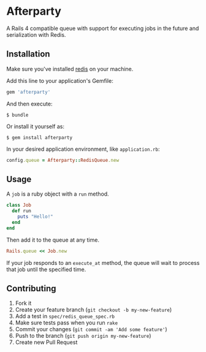 # Afterparty

A Rails 4 compatible queue with support for executing jobs in the future and serialization with Redis.

## Installation

Make sure you've installed [redis](http://redis.io) on your machine.

Add this line to your application's Gemfile:

~~~Ruby
gem 'afterparty'
~~~

And then execute:

    $ bundle

Or install it yourself as:

    $ gem install afterparty

In your desired application environment, like `application.rb`:

~~~Ruby
config.queue = Afterparty::RedisQueue.new
~~~

## Usage

A `job` is a ruby object with a `run` method.

~~~Ruby
class Job
  def run
    puts "Hello!"
  end
end
~~~

Then add it to the queue at any time.

~~~Ruby
Rails.queue << Job.new
~~~

If your job responds to an `execute_at` method, the queue will wait to process that job until the specified time.

## Contributing

1. Fork it
2. Create your feature branch (`git checkout -b my-new-feature`)
3. Add a test in `spec/redis_queue_spec.rb`
4. Make sure tests pass when you run `rake`
3. Commit your changes (`git commit -am 'Add some feature'`)
4. Push to the branch (`git push origin my-new-feature`)
5. Create new Pull Request
